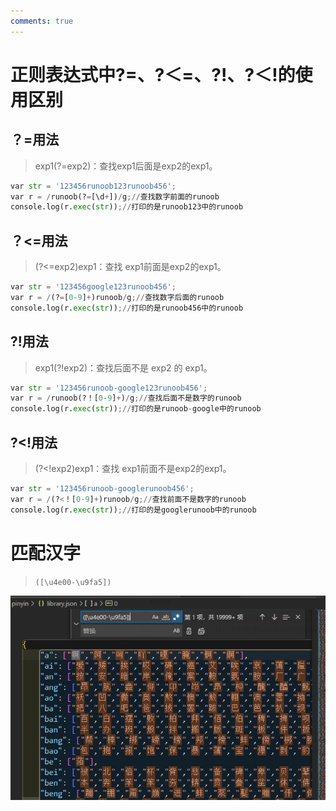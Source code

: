 ```yaml
---
comments: true
---
```


#  



# 正则表达式中?=、?＜=、?!、?＜!的使用区别

## ？=用法

> exp1(?=exp2)：查找exp1后面是exp2的exp1。

```python
var str = '123456runoob123runoob456';
var r = /runoob(?=[\d+])/g;//查找数字前面的runoob
console.log(r.exec(str));//打印的是runoob123中的runoob
```



## ？<=用法

> (?<=exp2)exp1：查找 exp1前面是exp2的exp1。

```python
var str = '123456google123runoob456';
var r = /(?=[0-9]+)runoob/g;//查找数字后面的runoob
console.log(r.exec(str));//打印的是runoob456中的runoob
```



## ?!用法

> exp1(?!exp2)：查找后面不是 exp2 的 exp1。

```python
var str = '123456runoob-google123runoob456';
var r = /runoob(?！[0-9]+)/g;//查找后面不是数字的runoob
console.log(r.exec(str));//打印的是runoob-google中的runoob
```



## ?<!用法

>  (?<!exp2)exp1：查找 exp1前面不是exp2的exp1。

```python
var str = '123456runoob-googlerunoob456';
var r = /(?<！[0-9]+)runoob/g;//查找前面不是数字的runoob
console.log(r.exec(str));//打印的是googlerunoob中的runoob
```

# 匹配汉字
> `([\u4e00-\u9fa5])`

![image-20220613012343878](img/image-20220613012343878.png)
